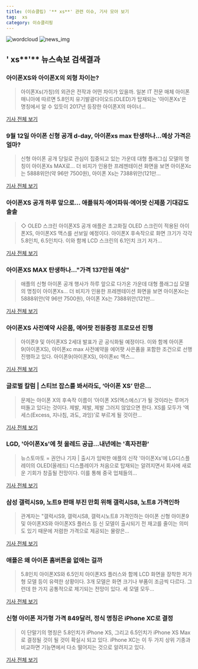 ```yaml
---
title: (이슈클립) '** xs**' 관련 이슈, 기사 모아 보기
tag:  xs
category: 이슈클리핑
---
```

![wordcloud](https://s3.ap-northeast-2.amazonaws.com/lyrics101-wordcloud/2018-09-12-1536686870.png)
![news_img](https://user-images.githubusercontent.com/42597476/44507050-1206f400-a6e4-11e8-8d98-7ffbfebb353f.png)
## **'** xs**'** 뉴스속보 검색결과
### 아이폰XS와 아이폰X의 외형 차이는?

>아이폰Xs(가칭)의 외관은 전작과 어떤 차이가 있을까. 일본 IT 전문 매체 아이폰 매니아에 따르면 5.8인치 유기발광다이오드(OLED)가 탑재되는 '아이폰Xs'은 명칭에서 알 수 있듯이 2017년 등장한 아이폰X의 마이너...

<a href="http://www.betanews.net:8080/article/907140.html" target="_blank">기사 전체 보기</a>

### 9월 12일 아이폰 신형 공개 d-day, 아이폰xs max 탄생하나…예상 가격은 얼마?

>신형 아이폰 공개 당일로 관심이 집중되고 있는 가운데 대형 플래그십 모델의 명칭이 아이폰Xs MAX로... 더 비지가 인용한 프레젠테이션 화면을 보면 아이폰Xc는 5888위안(약 96만 7500원), 아이폰 Xs는 7388위안(121만...

<a href="http://www.topstarnews.net/news/articleView.html?idxno=480426" target="_blank">기사 전체 보기</a>

### 아이폰XS 공개 하루 앞으로… 애플워치·에어파워·에어팟 신제품 기대감도 솔솔

>◇ OLED 스크린 아이폰XS 공개 애플은 초고화질 OLED 스크린이 적용된 아이폰XS, 아이폰XS 맥스를 선보일 예정이다.  아이폰X 후속작으로 화면 크기가 각각 5.8인치, 6.5인치다. 이와 함께 LCD 스크린의 6.1인치 크기 저가...

<a href="http://www.ajunews.com/view/20180910160445791" target="_blank">기사 전체 보기</a>

### 아이폰XS MAX 탄생하나…"가격 137만원 예상"

>애플의 신형 아이폰 공개 행사가 하루 앞으로 다가온 가운데 대형 플래그십 모델의 명칭이 아이폰Xs... 더 비지가 인용한 프레젠테이션 화면을 보면 아이폰Xc는 5888위안(약 96만 7500원), 아이폰 Xs는 7388위안(121만...

<a href="http://app.yonhapnews.co.kr/YNA/Basic/SNS/r.aspx?c=AKR20180911149000704&did=1195m" target="_blank">기사 전체 보기</a>

### 아이폰XS 사전예약 사은품, 에어팟 전원증정 프로모션 진행

>아이폰9 및 아이폰XS 2세대 발표가 곧 공식화될 예정이다. 이와 함께 아이폰9(아이폰XS), 아이폰xc max 사전예약을 에어팟 사은품을 포함한 조건으로 선행 진행하고 있다.   아이폰9(아이폰XS), 아이폰xc 맥스...

<a href="http://www.unityinfo.co.kr/sub_read.html?uid=27271&section=sc28" target="_blank">기사 전체 보기</a>

### 글로벌 칼럼 | 스티브 잡스를 봐서라도, ‘아이폰 XS’ 만은…

>문제는 아이폰 X의 후속작 이름이 ‘아이폰 XS(엑스에스)’가 될 것이라는 루머가 떠돌고 있다는 것이다. 제발, 제발, 제발 그러지 않았으면 한다. XS를 모두가 ‘엑세스(Excess, 지나침, 과도, 과잉)’로 부르게 될 것이란...

<a href="http://www.itworld.co.kr/news/110737" target="_blank">기사 전체 보기</a>

### LGD, '아이폰Xs'에 첫 올레드 공급…내년에는 '흑자전환'

>뉴스토마토 = 권안나 기자 | 출시가 임박한 애플의 신작 '아이폰Xs'에 LG디스플레이의 OLED(올레드) 디스플레이가 처음으로 탑재되는 알려지면서 회사에 새로운 기회가 창출될 전망이다. 이를 통해 중국 업체들의...

<a href="http://www.newstomato.com/ReadNews.aspx?no=846250" target="_blank">기사 전체 보기</a>

### 삼성 갤럭시S9, 노트9 판매 부진 만회 위해 갤럭시S8, 노트8 가격인하

>관계자는 "갤럭시S9, 갤럭시S8, 갤럭시노트8 가격인하는 아이폰 신형 아이폰9 및 아이폰XS와 아이폰XS 플러스 등 신 모델이 출시되기 전 재고를 줄이는 의미도 있기 때문에 저렴한 가격으로 제공되는 물량은...

<a href="http://www.unityinfo.co.kr/sub_read.html?uid=27277&section=sc28" target="_blank">기사 전체 보기</a>

### 애플은 왜 아이폰 홈버튼을 없애는 걸까

>5.8인치 아이폰XS와 6.5인치 아이폰XS 플러스와 함께 LCD 화면을 장착한 저가형 모델 등이 유력한 상황이다. 3개 모델은 화면 크기나 부품이 조금씩 다르다. 그런데 한 가지 공통적으로 제기되는 전망이 있다. 세 모델 모두...

<a href="http://www.zdnet.co.kr/ArticleView.asp?artice_id=20180911141446" target="_blank">기사 전체 보기</a>

### 신형 아이폰 저가형 가격 849달러, 정식 명칭은 iPhone XC로 결정

>이 단말기의 명칭은 5.8인치가 iPhone XS, 그리고 6.5인치가 iPhone XS Max로 결정될 것이 될 것이 확실시 되고 있다. iPhone XC는 이 두 가지 상위 기종과 비교하면 기능면에서 다소 떨어지는 것으로 알려지고 있다.

<a href="http://www.autodaily.co.kr/news/articleView.html?idxno=404981" target="_blank">기사 전체 보기</a>


